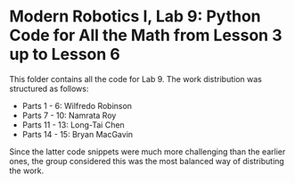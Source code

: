 # Modern Robotics I, Lab 9: Python Code for All the Math from Lesson 3 up to Lesson 6
This folder contains all the code for Lab 9. The work distribution was structured as follows:
- Parts 1 - 6: Wilfredo Robinson
- Parts 7 - 10: Namrata Roy
- Parts 11 - 13: Long-Tai Chen
- Parts 14 - 15: Bryan MacGavin 

Since the latter code snippets were much more challenging than the earlier ones, the group considered this was the most balanced way of distributing the work. 
